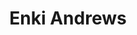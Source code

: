 ---
layout      : member
bodyid      : "members"
bodyclass   : "content"

title       : "Enki Andrews"
photo       : "enki.jpg"
description : "Distortionist, Artist"
quote       : 

links:
 - url      : "http://www.syncord.com/"
   icon     : "fa-globe"

interviewed : 
---